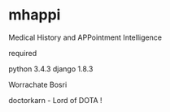 # mhappi
Medical History and APPointment Intelligence

required

python 3.4.3
django 1.8.3

Worrachate Bosri

doctorkarn - Lord of DOTA !
